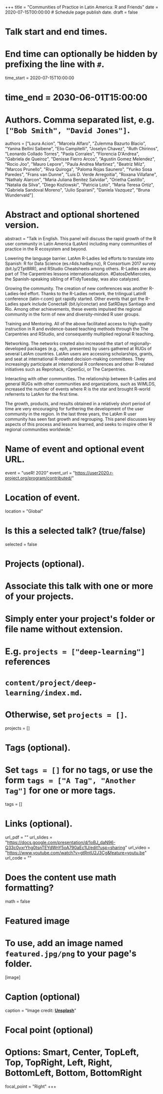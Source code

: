 +++
title = "Communities of Practice in Latin America: R and Friends"
date = 2020-07-15T00:00:00  # Schedule page publish date.
draft = false

# Talk start and end times.
#   End time can optionally be hidden by prefixing the line with `#`.
time_start = 2020-07-15T10:00:00
# time_end = 2030-06-01T15:00:00

# Authors. Comma separated list, e.g. `["Bob Smith", "David Jones"]`.
authors = ["Laura Acion", "Marcela Alfaro", "Zulemma Bazurto Blacio", "Yanina Bellini Saibene", "Elio Campitelli", "Joselyn Chavez", "Ruth Chirinos", "Leonardo Collado Torres", "Paola Corrales", "Florencia D'Andrea", "Gabriela de Queiroz", "Denisse Fierro Arcos", "Agustin Gomez Melendez", "Rocio Joo", "Mauro Lepore", "Paula Andrea Martinez", "Beatriz Milz", "Marcos Prunello", "Riva Quiroga", "Paloma Rojas Saunero", "Yuriko Sosa Paredes", "Frans van Dunne", "Luis D. Verde Arregoitia", "Roxana Villafane", "Nathaly Alarcon", "Maria Juliana Benitez Salvidar", "Orietha Castillo", "Natalia da Silva", "Diego Kozlowski", "Patricia Loto", "Maria Teresa Ortiz", "Gabriela Sandoval Moreno", "Julio Spairani", "Daniela Vazquez", "Bruna Wundervald"]

# Abstract and optional shortened version.
abstract = "Talk in English. This panel will discuss the rapid growth of the R user community in Latin America (LatAm) including many communities of practice in the R ecosystem and beyond. 

Lowering the language barrier. LatAm R-Ladies led efforts to translate into Spanish: R for Data Science (es.r4ds.hadley.nz), R Consortium 2017 survey (bit.ly/2Tpt8RR), and RStudio Cheatsheets among others. R-Ladies are also part of The Carpentries lessons internationalization. #DatosDeMiercoles, the Spanish-speaking sibling of #TidyTuesday, was also catalyzed.

Growing the community. The creation of new conferences was another R-Ladies-led effort. Thanks to the R-Ladies network, the trilingual LatinR conference (latin-r.com) got rapidly started. Other events that got the R-Ladies spark include ConectaR (bit.ly/conctar) and SatRDays Santiago and Rio. Among other achievements, these events impulsed the regional community in the form of new and diversity-minded R user groups.

Training and Mentoring. All of the above facilitated access to high-quality instruction in R and evidence-based teaching methods through the The Carpentries and RStudio, and consequently multiplied regional R teaching.

Networking. The networks created also increased the start of regionally-developed packages (e.g., eph, presentes) by users gathered at RUGs of several LatAm countries. LatAm users are accessing scholarships, grants,  and seat at international R-related decision-making committees. They increasingly participate at international R conferences and other R-related initiatives such as Reprohack, rOpenSci, or The Carpentries. 

Interacting with other communities. The relationship between R-Ladies and general RUGs with other communities and organizations, such as WiMLDS, increased the number of events where R is the star and brought R-world referrents to LatAm for the first time.

The growth, products, and results obtained in a relatively short period of  time are very encouraging for furthering the development of the user community in the region. In the last three years, the LatAm R user community has seen fast growth and regrouping. This panel discusses key aspects of this process and lessons learned, and seeks to inspire other R regional communities worldwide."

# Name of event and optional event URL.
event = "useR! 2020"
event_url = "https://user2020.r-project.org/program/contributed/"

# Location of event.
location = "Global"

# Is this a selected talk? (true/false)
selected = false

# Projects (optional).
#   Associate this talk with one or more of your projects.
#   Simply enter your project's folder or file name without extension.
#   E.g. `projects = ["deep-learning"]` references 
#   `content/project/deep-learning/index.md`.
#   Otherwise, set `projects = []`.
projects = []

# Tags (optional).
#   Set `tags = []` for no tags, or use the form `tags = ["A Tag", "Another Tag"]` for one or more tags.
tags = []

# Links (optional).
url_pdf = ""
url_slides = "https://docs.google.com/presentation/d/1oBJ_daN96-Q33c0yxrYhg0tsnTEYdWnY5oA790aEc1U/edit?usp=sharing"
url_video = "https://www.youtube.com/watch?v=gtRntU2J3Cg&feature=youtu.be"
url_code = ""

# Does the content use math formatting?
math = false

# Featured image
# To use, add an image named `featured.jpg/png` to your page's folder. 
[image]
  # Caption (optional)
  caption = "Image credit: [**Unsplash**](https://unsplash.com/photos/bzdhc5b3Bxs)"

  # Focal point (optional)
  # Options: Smart, Center, TopLeft, Top, TopRight, Left, Right, BottomLeft, Bottom, BottomRight
  focal_point = "Right"
+++

